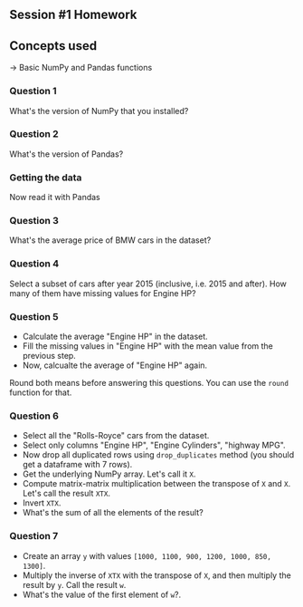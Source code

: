 ## Session #1 Homework

## Concepts used 

-> Basic NumPy and Pandas functions </br>
### Question 1

What's the version of NumPy that you installed? 

### Question 2

What's the version of Pandas? 


### Getting the data 
Now read it with Pandas
### Question 3

What's the average price of BMW cars in the dataset?


### Question 4

Select a subset of cars after year 2015 (inclusive, i.e. 2015 and after). How many of them have missing values for Engine HP?


### Question 5

* Calculate the average "Engine HP" in the dataset. 
* Fill the missing values in "Engine HP" with the mean value from the previous step. 
* Now, calcualte the average of "Engine HP" again.


Round both means before answering this questions. You can use the `round` function for that.
### Question 6

* Select all the "Rolls-Royce" cars from the dataset.
* Select only columns "Engine HP", "Engine Cylinders", "highway MPG".
* Now drop all duplicated rows using `drop_duplicates` method (you should get a dataframe with 7 rows).
* Get the underlying NumPy array. Let's call it `X`.
* Compute matrix-matrix multiplication between the transpose of `X` and `X`. Let's call the result `XTX`.
* Invert `XTX`.
* What's the sum of all the elements of the result?

### Question 7 

* Create an array `y` with values `[1000, 1100, 900, 1200, 1000, 850, 1300]`.
* Multiply the inverse of `XTX` with the transpose of `X`, and then multiply the result by `y`. Call the result `w`.
* What's the value of the first element of `w`?.


